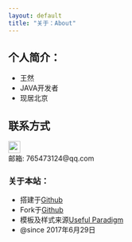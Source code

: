```yaml
---
layout: default
title: "关于：About"
---
```


## 个人简介：

* 王然
* JAVA开发者
* 现居北京

## 联系方式

<p class="contact">
 <a href="https://github.com/wangrangithub" title="Github联系我"><img src="http://www.github.com/favicon.ico" width="24" height="24" style="display:inline-block;vertical-align:middle"></a><br/>
邮箱: 765473124@qq.com 
</p>

### 关于本站：

* 搭建于[Github](https://github.com/wangrangithub/wangrangithub.github.io)
* Fork于[Github](https://github.com/EZLippi/EZLippi.github.io)
* 模板及样式来源[Useful Paradigm](http://usefulparadigm.com/)
* @since 2017年6月29日

